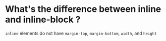 # What's the difference between inline and inline-block ?
`inline` elements do not have `margin-top`, `margin-bottom`, `width`, and `height`
